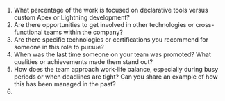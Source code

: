 1. What percentage of the work is focused on declarative tools versus custom Apex or Lightning development?
2. Are there opportunities to get involved in other technologies or cross-functional teams within the company?
5. Are there specific technologies or certifications you recommend for someone in this role to pursue?
6. When was the last time someone on your team was promoted? What qualities or achievements made them stand out?
7. How does the team approach work-life balance, especially during busy periods or when deadlines are tight? Can you share an example of how this has been managed in the past?
8. 